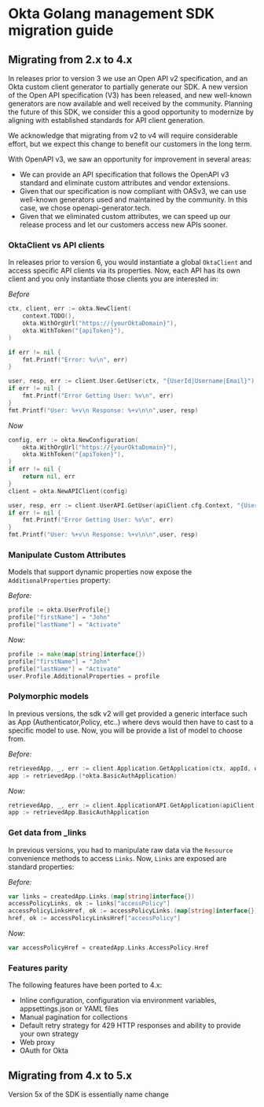 # Okta Golang management SDK migration guide

## Migrating from 2.x to 4.x

In releases prior to version 3 we use an Open API v2 specification, and an Okta custom client generator to partially generate our SDK. A new version of the Open API specification (V3) has been released, and new well-known generators are now available and well received by the community. Planning the future of this SDK, we consider this a good opportunity to modernize by aligning with established standards for API client generation. 

We acknowledge that migrating from v2 to v4 will require considerable effort, but we expect this change to benefit our customers in the long term.

With OpenAPI v3, we saw an opportunity for improvement in several areas:

* We can provide an API specification that follows the OpenAPI v3 standard and eliminate custom attributes and vendor extensions.
* Given that our specification is now compliant with OASv3, we can use well-known generators used and maintained by the community. In this case, we chose openapi-generator.tech.
* Given that we eliminated custom attributes, we can speed up our release process and let our customers access new APIs sooner.

### OktaClient vs API clients

In releases prior to version 6, you would instantiate a global `OktaClient` and access specific API clients via its properties. Now, each API has its own client and you only instantiate those clients you are interested in:

_Before_
```go
ctx, client, err := okta.NewClient(
    context.TODO(),
    okta.WithOrgUrl("https://{yourOktaDomain}"),
    okta.WithToken("{apiToken}"),
)

if err != nil {
    fmt.Printf("Error: %v\n", err)
}

user, resp, err := client.User.GetUser(ctx, "{UserId|Username|Email}")
if err != nil {
    fmt.Printf("Error Getting User: %v\n", err)
}
fmt.Printf("User: %+v\n Response: %+v\n\n",user, resp)
```

_Now_
```go
config, err := okta.NewConfiguration(
    okta.WithOrgUrl("https://{yourOktaDomain}"),
    okta.WithToken("{apiToken}"),
)
if err != nil {
    return nil, err
}
client = okta.NewAPIClient(config)

user, resp, err := client.UserAPI.GetUser(apiClient.cfg.Context, "{UserId|Username|Email}").Execute()
if err != nil {
    fmt.Printf("Error Getting User: %v\n", err)
}
fmt.Printf("User: %+v\n Response: %+v\n\n",user, resp)
```

### Manipulate Custom Attributes

Models that support dynamic properties now expose the `AdditionalProperties` property:

_Before:_

```go
profile := okta.UserProfile{}
profile["firstName"] = "John"
profile["lastName"] = "Activate"
```

_Now:_

```go
profile := make(map[string]interface{})
profile["firstName"] = "John"
profile["lastName"] = "Activate"
user.Profile.AdditionalProperties = profile 
```

### Polymorphic models

In previous versions, the sdk v2 will get provided a generic interface such as App (Authenticator,Policy, etc..) where devs would then have to cast to a specific model to use. Now, you will be provide a list of model to choose from.

_Before:_

```go
retrievedApp, _, err := client.Application.GetApplication(ctx, appId, okta.NewBasicAuthApplication(), nil)
app := retrievedApp.(*okta.BasicAuthApplication)
```

_Now:_

```go
retrievedApp, _, err := client.ApplicationAPI.GetApplication(apiClient.cfg.Context, createdApp.BasicAuthApplication.GetId()).Execute()
app := retrievedApp.BasicAuthApplication
```

### Get data from _links

In previous versions, you had to manipulate raw data via the `Resource` convenience methods to access `Links`. Now, `Links` are exposed are standard properties:

_Before:_

```go
var links = createdApp.Links.(map[string]interface{})
accessPolicyLinks, ok := links["accessPolicy"]
accessPolicyLinksHref, ok := accessPolicyLinks.(map[string]interface{})
href, ok := accessPolicyLinksHref["accessPolicy"]
```

_Now:_

```go
var accessPolicyHref = createdApp.Links.AccessPolicy.Href
```

### Features parity

The following features have been ported to 4.x:

* Inline configuration, configuration via environment variables, appsettings.json or YAML files
* Manual pagination for collections
* Default retry strategy for 429 HTTP responses and ability to provide your own strategy
* Web proxy 
* OAuth for Okta

## Migrating from 4.x to 5.x
Version 5x of the SDK is essentially name change